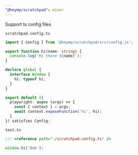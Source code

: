 ```yaml
---
"@heymp/scratchpad": minor
---
```


Support ts config files

`scratchpad.config.ts`
```ts
import { Config } from '@heymp/scratchpad/src/config.js';

export function hi(name: string) {
  console.log(`Hi there ${name}`);
}

declare global {
  interface Window {
    hi: typeof hi;
  }
}

export default ({
  playwright: async (args) => {
    const { context } = args;
    await context.exposeFunction('hi', hi);
  }
}) satisfies Config;
```

`test.ts`
```.ts
/// <reference path="./scratchpad.config.ts" />

window.hi('Bob');
```
